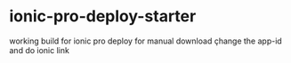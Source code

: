 # ionic-pro-deploy-starter

working build for ionic pro deploy for manual download
çhange the app-id and do ionic link
